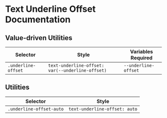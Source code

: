 # Text Underline Offset Documentation

## Value-driven Utilities

| Selector            | Style                                            | Variables Required   |
| ------------------- | ------------------------------------------------ | -------------------- |
| `.underline-offset` | `text-underline-offset: var(--underline-offset)` | `--underline-offset` |

## Utilities

| Selector                 | Style                         |
| ------------------------ | ----------------------------- |
| `.underline-offset-auto` | `text-underline-offset: auto` |
